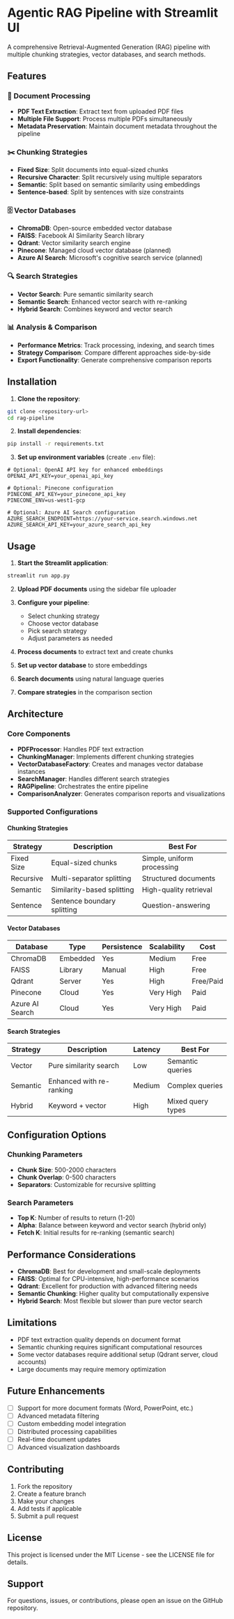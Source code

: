 # Agentic RAG Pipeline with Streamlit UI

A comprehensive Retrieval-Augmented Generation (RAG) pipeline with multiple chunking strategies, vector databases, and search methods.

## Features

### 📄 Document Processing
- **PDF Text Extraction**: Extract text from uploaded PDF files
- **Multiple File Support**: Process multiple PDFs simultaneously
- **Metadata Preservation**: Maintain document metadata throughout the pipeline

### ✂️ Chunking Strategies
- **Fixed Size**: Split documents into equal-sized chunks
- **Recursive Character**: Split recursively using multiple separators
- **Semantic**: Split based on semantic similarity using embeddings
- **Sentence-based**: Split by sentences with size constraints

### 🗄️ Vector Databases
- **ChromaDB**: Open-source embedded vector database
- **FAISS**: Facebook AI Similarity Search library
- **Qdrant**: Vector similarity search engine
- **Pinecone**: Managed cloud vector database (planned)
- **Azure AI Search**: Microsoft's cognitive search service (planned)

### 🔍 Search Strategies
- **Vector Search**: Pure semantic similarity search
- **Semantic Search**: Enhanced vector search with re-ranking
- **Hybrid Search**: Combines keyword and vector search

### 📊 Analysis & Comparison
- **Performance Metrics**: Track processing, indexing, and search times
- **Strategy Comparison**: Compare different approaches side-by-side
- **Export Functionality**: Generate comprehensive comparison reports

## Installation

1. **Clone the repository**:
```bash
git clone <repository-url>
cd rag-pipeline
```

2. **Install dependencies**:
```bash
pip install -r requirements.txt
```

3. **Set up environment variables** (create `.env` file):
```env
# Optional: OpenAI API key for enhanced embeddings
OPENAI_API_KEY=your_openai_api_key

# Optional: Pinecone configuration
PINECONE_API_KEY=your_pinecone_api_key
PINECONE_ENV=us-west1-gcp

# Optional: Azure AI Search configuration
AZURE_SEARCH_ENDPOINT=https://your-service.search.windows.net
AZURE_SEARCH_API_KEY=your_azure_search_api_key
```

## Usage

1. **Start the Streamlit application**:
```bash
streamlit run app.py
```

2. **Upload PDF documents** using the sidebar file uploader

3. **Configure your pipeline**:
   - Select chunking strategy
   - Choose vector database
   - Pick search strategy
   - Adjust parameters as needed

4. **Process documents** to extract text and create chunks

5. **Set up vector database** to store embeddings

6. **Search documents** using natural language queries

7. **Compare strategies** in the comparison section

## Architecture

### Core Components

- **PDFProcessor**: Handles PDF text extraction
- **ChunkingManager**: Implements different chunking strategies
- **VectorDatabaseFactory**: Creates and manages vector database instances
- **SearchManager**: Handles different search strategies
- **RAGPipeline**: Orchestrates the entire pipeline
- **ComparisonAnalyzer**: Generates comparison reports and visualizations

### Supported Configurations

#### Chunking Strategies
| Strategy | Description | Best For |
|----------|-------------|----------|
| Fixed Size | Equal-sized chunks | Simple, uniform processing |
| Recursive | Multi-separator splitting | Structured documents |
| Semantic | Similarity-based splitting | High-quality retrieval |
| Sentence | Sentence boundary splitting | Question-answering |

#### Vector Databases
| Database | Type | Persistence | Scalability | Cost |
|----------|------|-------------|-------------|------|
| ChromaDB | Embedded | Yes | Medium | Free |
| FAISS | Library | Manual | High | Free |
| Qdrant | Server | Yes | High | Free/Paid |
| Pinecone | Cloud | Yes | Very High | Paid |
| Azure AI Search | Cloud | Yes | Very High | Paid |

#### Search Strategies
| Strategy | Description | Latency | Best For |
|----------|-------------|---------|----------|
| Vector | Pure similarity search | Low | Semantic queries |
| Semantic | Enhanced with re-ranking | Medium | Complex queries |
| Hybrid | Keyword + vector | High | Mixed query types |

## Configuration Options

### Chunking Parameters
- **Chunk Size**: 500-2000 characters
- **Chunk Overlap**: 0-500 characters
- **Separators**: Customizable for recursive splitting

### Search Parameters
- **Top K**: Number of results to return (1-20)
- **Alpha**: Balance between keyword and vector search (hybrid only)
- **Fetch K**: Initial results for re-ranking (semantic search)

## Performance Considerations

- **ChromaDB**: Best for development and small-scale deployments
- **FAISS**: Optimal for CPU-intensive, high-performance scenarios
- **Qdrant**: Excellent for production with advanced filtering needs
- **Semantic Chunking**: Higher quality but computationally expensive
- **Hybrid Search**: Most flexible but slower than pure vector search

## Limitations

- PDF text extraction quality depends on document format
- Semantic chunking requires significant computational resources
- Some vector databases require additional setup (Qdrant server, cloud accounts)
- Large documents may require memory optimization

## Future Enhancements

- [ ] Support for more document formats (Word, PowerPoint, etc.)
- [ ] Advanced metadata filtering
- [ ] Custom embedding model integration
- [ ] Distributed processing capabilities
- [ ] Real-time document updates
- [ ] Advanced visualization dashboards

## Contributing

1. Fork the repository
2. Create a feature branch
3. Make your changes
4. Add tests if applicable
5. Submit a pull request

## License

This project is licensed under the MIT License - see the LICENSE file for details.

## Support

For questions, issues, or contributions, please open an issue on the GitHub repository.